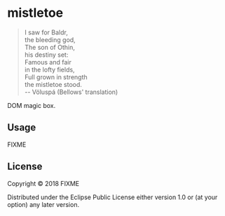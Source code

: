 # mistletoe

> I saw for Baldr,  
> the bleeding god,  
> The son of Othin,  
> his destiny set:  
> Famous and fair  
> in the lofty fields,  
> Full grown in strength  
> the mistletoe stood.  
> -- Völuspá (Bellows' translation)

DOM magic box.

## Usage

FIXME

## License

Copyright © 2018 FIXME

Distributed under the Eclipse Public License either version 1.0 or (at
your option) any later version.

